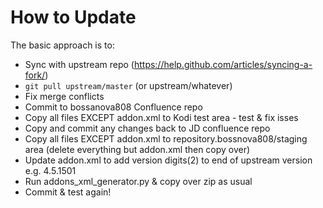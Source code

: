 
# How to Update

The basic  approach is to:

- Sync with upstream repo (https://help.github.com/articles/syncing-a-fork/)
- `git pull upstream/master` (or upstream/whatever)
- Fix merge conflicts
- Commit to bossanova808 Confluence repo
- Copy all files EXCEPT addon.xml to Kodi test area - test & fix isses
- Copy and commit any changes back to JD confluence repo
- Copy all files EXCEPT addon.xml to repository.bossnova808/staging area (delete everything but addon.xml then copy over)
- Update addon.xml to add version digits(2) to end of upstream version 
  e.g. 4.5.1501
- Run addons_xml_generator.py & copy over zip as usual
- Commit & test again!









